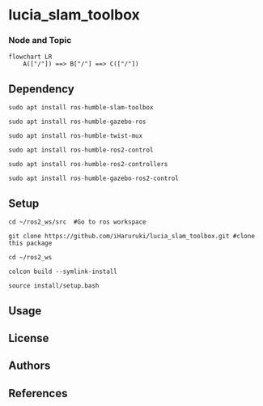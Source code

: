 # lucia_slam_toolbox
### Node and Topic
```mermaid
flowchart LR
    A(["/"]) ==> B["/"] ==> C(["/"])
```
## Dependency
    sudo apt install ros-humble-slam-toolbox

    sudo apt install ros-humble-gazebo-ros

    sudo apt install ros-humble-twist-mux

    sudo apt install ros-humble-ros2-control

    sudo apt install ros-humble-ros2-controllers

    sudo apt install ros-humble-gazebo-ros2-control


## Setup
    cd ~/ros2_ws/src  #Go to ros workspace

    git clone https://github.com/iHaruruki/lucia_slam_toolbox.git #clone this package

    cd ~/ros2_ws

    colcon build --symlink-install

    source install/setup.bash

## Usage

## License
## Authors
## References

